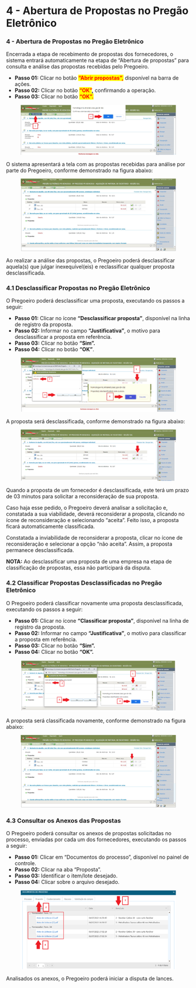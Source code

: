 # 4 - Abertura de Propostas no Pregão Eletrônico

### 4 - Abertura de Propostas no Pregão Eletrônico

Encerrada a etapa de recebimento de propostas dos fornecedores, o sistema entrará automaticamente na etapa de “Abertura de propostas” para consulta e análise das propostas recebidas pelo Pregoeiro.

* **Passo 01:** Clicar no botão <mark style="color:red;">**“Abrir propostas”,**</mark> disponível na barra de ações.&#x20;
* **Passo 02:** Clicar no botão <mark style="color:red;">**“OK”**</mark>**,** confirmando a operação.&#x20;
* **Passo 03:** Clicar no botão <mark style="color:red;">**“OK”.**</mark>

<figure><img src="../../.gitbook/assets/image (8) (1).png" alt=""><figcaption></figcaption></figure>

O sistema apresentará a tela com as propostas recebidas para análise por parte do Pregoeiro, conforme demonstrado na figura abaixo:

<figure><img src="../../.gitbook/assets/image (9) (1).png" alt=""><figcaption></figcaption></figure>

Ao realizar a análise das propostas, o Pregoeiro poderá desclassificar aquela(s) que julgar inexequível(eis) e reclassificar qualquer proposta desclassificada.

### 4.1 Desclassificar Propostas no Pregão Eletrônico

O Pregoeiro poderá desclassificar uma proposta, executando os passos a seguir:&#x20;

* **Passo 01:** Clicar no ícone **“Desclassificar proposta”**, disponível na linha de registro da proposta.&#x20;
* **Passo 02:** Informar no campo **“Justificativa”**, o motivo para desclassificar a proposta em referência.&#x20;
* **Passo 03:** Clicar no botão **“Sim”.**&#x20;
* **Passo 04:** Clicar no botão **“OK”**.

<figure><img src="../../.gitbook/assets/image (10) (1).png" alt=""><figcaption></figcaption></figure>

A proposta será desclassificada, conforme demonstrado na figura abaixo:

<figure><img src="../../.gitbook/assets/image (11) (1).png" alt=""><figcaption></figcaption></figure>

Quando a proposta de um fornecedor é desclassificada, este terá um prazo de 03 minutos para solicitar a reconsideração de sua proposta.&#x20;

Caso haja esse pedido, o Pregoeiro deverá analisar a solicitação e, constatada a sua viabilidade, deverá reconsiderar a proposta, clicando no ícone de reconsideração e selecionando “aceita”. Feito isso, a proposta ficará automaticamente classificada.&#x20;

Constatada a inviabilidade de reconsiderar a proposta, clicar no ícone de reconsideração e selecionar a opção “não aceita”. Assim, a proposta permanece desclassificada.&#x20;

**NOTA:** Ao desclassificar uma proposta de uma empresa na etapa de classificação de propostas, essa não participará da disputa.

### 4.2 Classificar Propostas Desclassificadas no Pregão Eletrônico

O Pregoeiro poderá classificar novamente uma proposta desclassificada, executando os passos a seguir:

* **Passo 01:** Clicar no ícone **“Classificar proposta”**, disponível na linha de registro da proposta.&#x20;
* **Passo 02:** Informar no campo **“Justificativa”**, o motivo para classificar a proposta em referência.&#x20;
* **Passo 03:** Clicar no botão **“Sim”.**&#x20;
* **Passo 04:** Clicar no botão **“OK”.**

<figure><img src="../../.gitbook/assets/image (12) (1).png" alt=""><figcaption></figcaption></figure>

A proposta será classificada novamente, conforme demonstrado na figura abaixo:

<figure><img src="../../.gitbook/assets/image (13) (1).png" alt=""><figcaption></figcaption></figure>

### 4.3 Consultar os Anexos das Propostas

O Pregoeiro poderá consultar os anexos de propostas solicitadas no processo, enviadas por cada um dos fornecedores, executando os passos a seguir:

* **Passo 01:** Clicar em “Documentos do processo”, disponível no painel de controle.&#x20;
* **Passo 02:** Clicar na aba “Proposta”.&#x20;
* **Passo 03:** Identificar o item/lote desejado.
* **Passo 04:** Clicar sobre o arquivo desejado.&#x20;

<figure><img src="../../.gitbook/assets/image (14) (1).png" alt=""><figcaption></figcaption></figure>

Analisados os anexos, o Pregoeiro poderá iniciar a disputa de lances.
